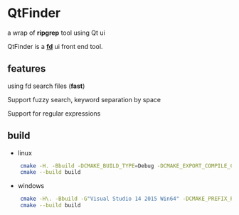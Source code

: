 # QtFinder
a wrap of **ripgrep** tool using Qt ui

QtFinder is a **[fd](https://github.com/BurntSushi/ripgrep)** ui front end tool.

## features
  using fd search files (**fast**)

  Support fuzzy search, keyword separation by space

  Support for regular expressions

## build

 * linux

```sh
    cmake -H. -Bbuild -DCMAKE_BUILD_TYPE=Debug -DCMAKE_EXPORT_COMPILE_COMMANDS=ON -DCMAKE_PREFIX_PATH=/opt/Qt5.11.1/5.11.1/gcc_64
    cmake --build build
```

 * windows
```sh
    cmake -H\. -Bbuild -G"Visual Studio 14 2015 Win64" -DCMAKE_PREFIX_PATH=C:/Qt/Qt5.9.0/5.9/msvc2015_x64
    cmake --build build
```

